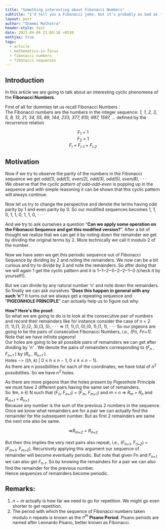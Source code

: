 ```yaml
---
title: "Something interesting about Fibonacci Numbers"
subtitle: "I‘d tell you a Fibonacci joke, but it‘s probably as bad as the last two you‘ve heard combined"
layout: post
author: "Shammi Malhotra"
header-style: text
date: 2021-04-04 21:03:16 +0530
mathjax: true
tags:
  - article
  - mathematics-in-focus
  - fibonacci numbers
  - fibonacci sequences
---
```

## Introduction
In this article we are going to talk about an interesting cyclic phenomena of the **Fibonacci Numbers**.

First of all for dummies let us recall Fibonacci Numbers :
<br/>The Fibonacci numbers are the numbers in the integer sequence: <em>1, 1, 2, 3, 5, 8, 13, 21, 34, 55, 89, 144, 233, 377, 610, 987, 1597, ...</em> defined by the recurrence relation
<center>
<em>F<sub>1</sub></em> = 1 <br/>
<em>F<sub>2</sub></em> = 1 <br/>
<em>F<sub>i</sub></em> = <em>F<sub>i-1</sub></em> + <em>F<sub>i-2</sub></em>
</center>

## Motivation
Now if we try to observe the parity of the numbers in the Fibonacci sequence
we get <em>odd(1), odd(1), even(2), odd(3), odd(5), even(8), · · ·</em>
<br/>
We observe that the *cyclic pattern of odd-odd-even* is popping up in the sequence and with simple reasoning it can be shown that this cyclic pattern will always continue.

Now let us try to change the perspective and denote the terms having odd parity by 1 and even parity by 0. So our modified sequences becomes 1, 1, 0, 1, 1, 0, 1, 1, 0, · · ·

And we try to ask ourselves a question ”**Can we apply some operation on the Fibonacci Sequence and get this modified version?**”. After a bit of thought we realize that we can get it by noting down the remainder we get by dividing
the original terms by 2. More technically we call it modulo 2 of the number.

Now we have seen we get this periodic sequence out of Fibonacci Sequence by dividing by 2 and noting the remainders. We now can be a bit curious and try to divide by 3 and note the remainders. So after doing that we will again 1 get the cyclic pattern and it is 1−1−2−0−2−2−1−0 (check it by yourself!).

But we can divide by any natural number ’n’ and note down the remainders. So finally we can ask ourselves ”**Does this happen in general with any such ’n’**?
It turns out we always get a repeating sequence and ”**PIGEONHOLE PRINCIPLE**” can actually help us to figure out why.

**How? Here's the proof:** <br/>
So what we are going to do is to look at the consecutive pair of numbers and
record their remainders like for instance consider the case of n = 2 <br/>
(1, 1),(1, 2),(2, 3),(3, 5), · · · ⇒ (1, 1),(1, 0),(0, 1),(1, 1), · · · So our pigeons
are going to be the pairs of consecutive Fibonacci Numbers, <em>i.e.,</em> *(Fn, Fn+1)*.<br />
Note that we have infinite pigeons! <br/>
Our holes are going to be all possible pairs of remainders we can get after dividing by <em>'n'</em>
. We denote the pairs of remainders corresponding to (<em>F<sub>n</sub> , F<sub>n+1</sub> </em>)
by (<em>R<sub>n</sub> , R<sub>n+1</sub> </em>). <br/>
Holes −> {(*h*, *k*) | 0 ≤ *h* ≤ *n* − 1, 0 ≤ *k* ≤ *n* − 1}. <br/>
As there are n possibilities for each of the coordinates, we have total of n<sup>2</sup> possibilities. So we have n<sup>2</sup> holes.

As there are more pigeons than the holes present by Pigeonhole Principle
we must have 2 different pairs having the same set of remainders.<br/>
So ∃m, n ∈ N such that (*F<sub>n</sub>*, *F<sub>n+1</sub>*) = (*F<sub>m</sub>*, *F<sub>m+1</sub>*) and *m < n* ⇒ *R<sub>m</sub> = R<sub>n</sub>*
and *R<sub>m+1</sub> = R<sub>n+1</sub><br/>*
Because any number is the sum of the previous 2 numbers in the sequence. Once
we know what remainders are for a pair we can actually find the remainder for
the subsequent number. But as first 2 remainders are same the next one also
be same.<br/>

 <center>⇒<em>R<sub>m+2</sub> = R<sub>n+2</sub></em></center><br/>
But then this implies the very next pairs also repeat, i.e.,
(<em>F<sub>n+1</sub>, F<sub>n+2</sub></em>) = (<em>F<sub>m+1</sub>, F<sub>m+2</sub></em>). Recursively applying this argument our sequence of remainder will become eventually periodic. But note that given Fn
and <em>F<sub>n+1</sub></em> we can also get <em>F<sub>n-1</sub></em>. So by knowing the remainders for a pair we
can also find the remainder for the previous number.<br/>
Hence sequences of remainders become periodic.

## Remarks:
1. *n − m* actually is how far we need to go for repetition. We might go even
shorter to get repetition.
2. The period with which the sequence of Fibonacci numbers taken modulo n
repeats is known as the *n<sup>th</sup>* **Pisano Period**. Pisano periods are named after
Leonardo Pisano, better known as Fibonacci.